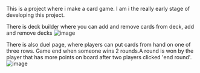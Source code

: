 This is a project where i make a card game.
I am i the really early stage of developing this project.

There is deck builder where you can add and remove cards from deck, add and remove decks
![image](https://user-images.githubusercontent.com/76881722/233368038-cd5b49fb-7948-4cdf-b77a-a2ff1492d5d6.png)

There is also duel page, where players can put cards from hand on one of three rows. Game end when someone wins 2 rounds.A round is won by the player that has more points on board after two players clicked 'end round'.
![image](https://github.com/PiotrJagla/MyCardGame-MainProj/assets/76881722/c874250d-1926-439b-86e2-ec787bf15aff)

